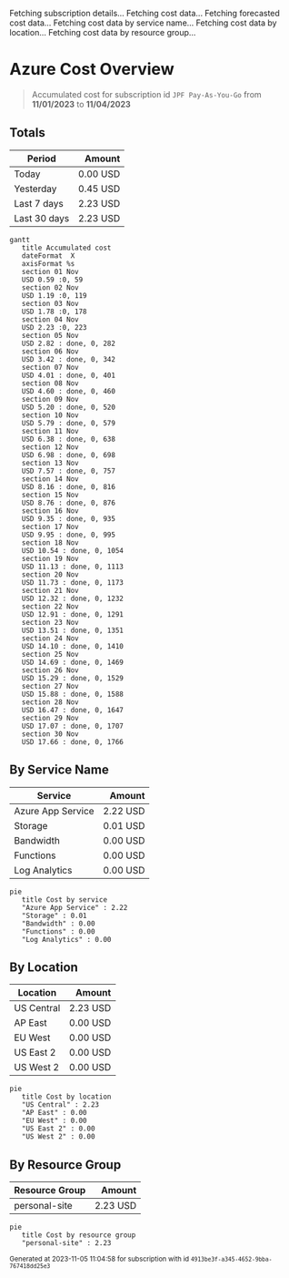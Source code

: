 Fetching subscription details...
Fetching cost data...
Fetching forecasted cost data...
Fetching cost data by service name...
Fetching cost data by location...
Fetching cost data by resource group...
# Azure Cost Overview

> Accumulated cost for subscription id `JPF Pay-As-You-Go` from **11/01/2023** to **11/04/2023**

## Totals

|Period|Amount|
|---|---:|
|Today|0.00 USD|
|Yesterday|0.45 USD|
|Last 7 days|2.23 USD|
|Last 30 days|2.23 USD|

```mermaid
gantt
   title Accumulated cost
   dateFormat  X
   axisFormat %s
   section 01 Nov
   USD 0.59 :0, 59
   section 02 Nov
   USD 1.19 :0, 119
   section 03 Nov
   USD 1.78 :0, 178
   section 04 Nov
   USD 2.23 :0, 223
   section 05 Nov
   USD 2.82 : done, 0, 282
   section 06 Nov
   USD 3.42 : done, 0, 342
   section 07 Nov
   USD 4.01 : done, 0, 401
   section 08 Nov
   USD 4.60 : done, 0, 460
   section 09 Nov
   USD 5.20 : done, 0, 520
   section 10 Nov
   USD 5.79 : done, 0, 579
   section 11 Nov
   USD 6.38 : done, 0, 638
   section 12 Nov
   USD 6.98 : done, 0, 698
   section 13 Nov
   USD 7.57 : done, 0, 757
   section 14 Nov
   USD 8.16 : done, 0, 816
   section 15 Nov
   USD 8.76 : done, 0, 876
   section 16 Nov
   USD 9.35 : done, 0, 935
   section 17 Nov
   USD 9.95 : done, 0, 995
   section 18 Nov
   USD 10.54 : done, 0, 1054
   section 19 Nov
   USD 11.13 : done, 0, 1113
   section 20 Nov
   USD 11.73 : done, 0, 1173
   section 21 Nov
   USD 12.32 : done, 0, 1232
   section 22 Nov
   USD 12.91 : done, 0, 1291
   section 23 Nov
   USD 13.51 : done, 0, 1351
   section 24 Nov
   USD 14.10 : done, 0, 1410
   section 25 Nov
   USD 14.69 : done, 0, 1469
   section 26 Nov
   USD 15.29 : done, 0, 1529
   section 27 Nov
   USD 15.88 : done, 0, 1588
   section 28 Nov
   USD 16.47 : done, 0, 1647
   section 29 Nov
   USD 17.07 : done, 0, 1707
   section 30 Nov
   USD 17.66 : done, 0, 1766
```

## By Service Name

|Service|Amount|
|---|---:|
|Azure App Service|2.22 USD|
|Storage|0.01 USD|
|Bandwidth|0.00 USD|
|Functions|0.00 USD|
|Log Analytics|0.00 USD|

```mermaid
pie
   title Cost by service
   "Azure App Service" : 2.22
   "Storage" : 0.01
   "Bandwidth" : 0.00
   "Functions" : 0.00
   "Log Analytics" : 0.00
```

## By Location

|Location|Amount|
|---|---:|
|US Central|2.23 USD|
|AP East|0.00 USD|
|EU West|0.00 USD|
|US East 2|0.00 USD|
|US West 2|0.00 USD|

```mermaid
pie
   title Cost by location
   "US Central" : 2.23
   "AP East" : 0.00
   "EU West" : 0.00
   "US East 2" : 0.00
   "US West 2" : 0.00
```

## By Resource Group

|Resource Group|Amount|
|---|---:|
|personal-site|2.23 USD|

```mermaid
pie
   title Cost by resource group
   "personal-site" : 2.23
```

<sup>Generated at 2023-11-05 11:04:58 for subscription with id `4913be3f-a345-4652-9bba-767418dd25e3`</sup>
